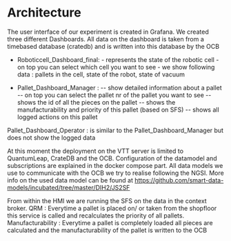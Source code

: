 # Architecture

The user interface of our experiment is created in Grafana. We created three different Dashboards.
All data on the dashboard is taken from a timebased database (cratedb) and is written into this database by the OCB

- Roboticcell_Dashboard_final: 
                             - represents the state of the robotic cell
                             - on top you can select which cell you want to see
                             - we show following data : pallets in the cell, state of the robot, state of vacuum
                             
- Pallet_Dashboard_Manager : 
                            -- show detailed information about a pallet
                            -- on top you can select the pallet nr of the pallet you want to see
                            -- shows the id of all the pieces on the pallet
                            -- shows the manufacturability and priority of this pallet (based on SFS)
                            -- shows all logged actions on this pallet

Pallet_Dashboard_Operator : is similar to the Pallet_Dashboard_Manager but does not show the logged data
                            
At this moment the deployment on the VTT server is limited to QuantumLeap, CrateDB and the OCB. Configuration of the datamodel and subscriptions are explained in the docker compose part.
All data models we use to communicate with the OCB we try to realise following the NGSI. More info on the used data model can be found at https://github.com/smart-data-models/incubated/tree/master/DIH2/JS2SF

From within the HMI we are running the SFS on the data in the context broker. 
          QRM : Everytime a pallet is placed on/ or taken from the shopfloor this service is called and recalculates the priority of all pallets.
          Manufacturability : Everytime a pallet is completely loaded all pieces are calculated and the manufacturability of the pallet is written to the OCB
